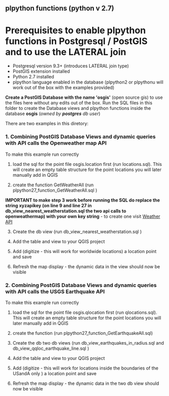## plpython functions (python v 2.7)

# Prerequisites to enable plpython functions in Postgresql / PostGIS and to use the LATERAL join

* Postgresql version 9.3+ (introduces LATERAL join type)
* PostGIS extension installed
* Python 2.7 installed
* plpython language enabled in the database (plpython2 or plpythonu will work out of the box with the examples provided)

**Create a PostGIS Database with the name 'osgis'** (open source gis) to use the files here without any edits out of the box.
Run the SQL files in this folder to create the Database views and plpython functions inside the database **osgis** (_owned by **postgres** db user_)

There are two examples in this diretory:

### 1. Combining PostGIS Database Views and dynamic queries with API calls the Openweather map API 

To make this example run correctly

1. load the sql for the point file osgis.location first (run locations.sql). This will create an empty table structure for the point locations you will later manually add in QGIS

2. create the function GetWeatherAll (run plpython27_function_GetWeatherAll.sql )

**IMPORTANT to make step 3 work before running the SQL do replace the string xyzapikey (on line 9 and line 27 in db_view_nearest_weatherstation.sql the two api calls to openweathermap) with your own key string** - to create one visit [Weather API](https://openweathermap.org/api)

3. Create the db view (run db_view_nearest_weatherstation.sql )

4. Add the table and view to your QGIS project

5. Add (digitize - this will work for worldwide locations) a location point and save

6. Refresh the map display - the dynamic data in the view should now be visible


### 2. Combining PostGIS Database Views and dynamic queries with API calls the USGS Earthquake API

To make this example run correctly

1. load the sql for the point file osgis.qlocation first (run qlocations.sql). This will create an empty table structure for the point locations you will later manually add in QGIS

2. create the function (run plpython27_function_GetEarthquakeAll.sql)

3. Create the db two db views (run db_view_earthquakes_in_radius.sql and db_view_qqloc_earthquake_line.sql )

4. Add the table and view to your QGIS project

5. Add (digitize - this will work for locations inside the boundaries of the USandA only ) a location point and save

6. Refresh the map display - the dynamic data in the two db view should now be visible




